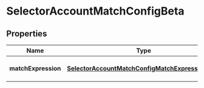 # SelectorAccountMatchConfigBeta

## Properties

Name | Type | Description | Notes
------------ | ------------- | ------------- | -------------
**matchExpression** | [**SelectorAccountMatchConfigMatchExpressionBeta**](SelectorAccountMatchConfigMatchExpressionBeta.md) |  | [optional] [default to undefined]

